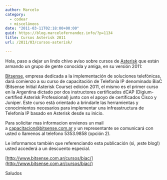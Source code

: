 ```yaml
---
author: Marcelo
category:
  - codear
  - misceláneos
date: "2011-03-11T02:18:00+00:00"
guid: https://blog.marcelofernandez.info/?p=1134
title: Cursos Asterisk 2011
url: /2011/03/cursos-asterisk/

---
```

Hola, paso a dejar un lindo chivo aviso sobre cursos de [Asterisk](http://www.asterisk.org/) que están armando un grupo de gente conocida y amiga, en su versión 2011:

[Bitsense](http://www.bitsense.com.ar), empresa dedicada a la implementación de soluciones telefónicas, dará comienzo a su curso de capacitación de Telefonía IP denominado BiaC (Bitsense Initial Asterisk Course) edición 2011, el mismo es el primer curso en la Argentina dictado por dos instructores certificados dCAP (Digium-certified Asterisk Professional) junto con el apoyo de certificados Cisco y Juniper. Este curso está orientado a brindarle las herramientas y conocimientos necesarios para implementar una infreastructura de Telefonía IP basado en Asterisk desde su inicio.

Para solicitar mas informacion envienos un mail a [capacitacion@bitsense.com.ar](mailto:capacitacion@bitsense.com.ar) y un representante se comunicará con usted o llamenos al telefono 5353.9858 (opción 2).

Le informamos también que referenciando esta publicación (si, ¡este blog!) usted accederá a un descuento especial.

[http://www.bitsense.com.ar/cursos/biac/](http://www.bitsense.com.ar/cursos/biac/)

Saludos
